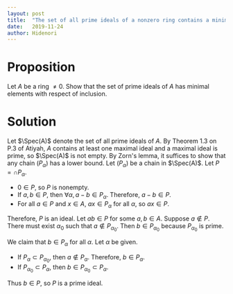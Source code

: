 ```yaml
---
layout: post
title:  "The set of all prime ideals of a nonzero ring contains a minimal element"
date:   2019-11-24
author: Hidenori
---
```


# Proposition
Let $A$ be a ring $\ne 0$.
Show that the set of prime ideals of $A$ has minimal elements with respect of inclusion.

# Solution
Let $\Spec(A)$ denote the set of all prime ideals of $A$.
By Theorem 1.3 on P.3 of Atiyah, $A$ contains at least one maximal ideal and a maximal ideal is prime, so $\Spec(A)$ is not empty.
By Zorn's lemma, it suffices to show that any chain $(P_{\alpha})$ has a lower bound.
Let $(P_{\alpha})$ be a chain in $\Spec(A)$.
Let $P = \cap P_{\alpha}$.

* $0 \in P$, so $P$ is nonempty.
* If $a, b \in P$, then $\forall \alpha, a - b \in P_{\alpha}$.
  Therefore, $a - b \in P$.
* For all $a \in P$ and $x \in A$, $ax \in P_{\alpha}$ for all $\alpha$, so $ax \in P$.

Therefore, $P$ is an ideal.
Let $ab \in P$ for some $a, b \in A$.
Suppose $a \notin P$.
There must exist $\alpha_0$ such that $a \notin P_{\alpha_0}$.
Then $b \in P_{\alpha_0}$ because $P_{\alpha_0}$ is prime.

We claim that $b \in P_{\alpha}$ for all $\alpha$.
Let $\alpha$ be given.

* If $P_{\alpha} \subset P_{\alpha_0}$, then $a \notin P_{\alpha}$.
  Therefore, $b \in P_{\alpha}$.
* If $P_{\alpha_0} \subset P_{\alpha}$, then $b \in P_{\alpha_0} \subset P_{\alpha}$.

Thus $b \in P$, so $P$ is a prime ideal.
